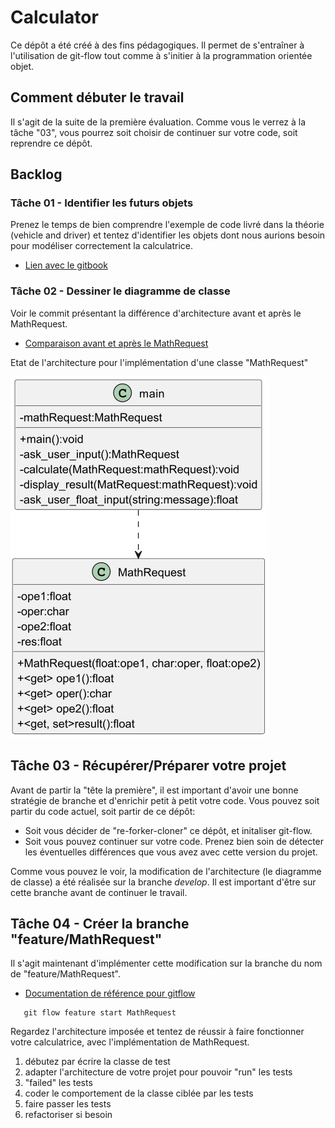# Calculator

Ce dépôt a été créé à des fins pédagogiques. Il permet de s'entraîner à l'utilisation de git-flow tout comme à s'initier à la programmation orientée objet.

## Comment débuter le travail

Il s'agit de la suite de la première évaluation. Comme vous le verrez à la tâche "03", vous pourrez soit choisir de continuer sur votre code, soit reprendre ce dépôt.

## Backlog
### Tâche 01 - Identifier les futurs objets

Prenez le temps de bien comprendre l'exemple de code livré dans la théorie (vehicle and driver) et tentez d'identifier les objets dont nous aurions besoin pour modéliser correctement la calculatrice.

* [Lien avec le gitbook](https://cpnv-cfc.gitbook.io/i319-concevoir-et-implementer-des-applications/semaines-4-8/theorie-et-concepts/introduction-a-la-poo)

### Tâche 02 - Dessiner le diagramme de classe

Voir le commit présentant la différence d'architecture avant et après le MathRequest.

* [Comparaison avant et après le MathRequest](https://github.com/CPNV-CFC-I319/Eval1-Calculator/commit/eb5c798fe5ca40c2fb7b278e83a99f71fb0c07ea)

Etat de l'architecture pour l'implémentation d'une classe "MathRequest"

![classDiagramWithMathRequest](docs/class_diagram.png)

## Tâche 03 - Récupérer/Préparer votre projet

Avant de partir la "tête la première", il est important d'avoir une bonne stratégie de branche et d'enrichir petit à petit votre code.
Vous pouvez soit partir du code actuel, soit partir de ce dépôt:

* Soit vous décider de "re-forker-cloner" ce dépôt, et initaliser git-flow.
* Soit vous pouvez continuer sur votre code. Prenez bien soin de détecter les éventuelles différences que vous avez avec cette version du projet.

Comme vous pouvez le voir, la modification de l'architecture (le diagramme de classe) a été réalisée sur la branche _develop_. Il est important d'être sur cette branche avant de continuer le travail.

## Tâche 04 - Créer la branche "feature/MathRequest"

Il s'agit maintenant d'implémenter cette modification sur la branche du nom de "feature/MathRequest".

* [Documentation de référence pour gitflow](https://cpnv-cfc.gitbook.io/i319-concevoir-et-implementer-des-applications/semaines-4-8/theorie-et-concepts/git-flow)

```
   git flow feature start MathRequest
```

Regardez l'architecture imposée et tentez de réussir à faire fonctionner votre calculatrice, avec l'implémentation de MathRequest.

1) débutez par écrire la classe de test
2) adapter l'architecture de votre projet pour pouvoir "run" les tests
3) "failed" les tests
4) coder le comportement de la classe ciblée par les tests
5) faire passer les tests
6) refactoriser si besoin
